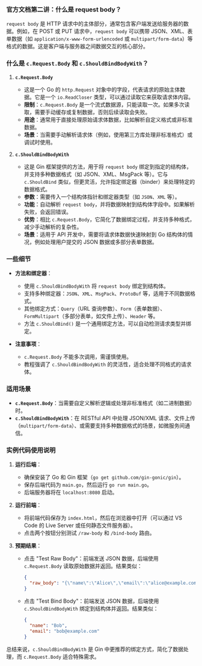 ### 官方文档第二讲：什么是 request body？

`request body` 是 HTTP 请求中的主体部分，通常包含客户端发送给服务器的数据。例如，在 POST 或 PUT 请求中，`request body` 可以携带 JSON、XML、表单数据（如 `application/x-www-form-urlencoded` 或 `multipart/form-data`）等格式的数据。这是客户端与服务器之间数据交互的核心部分。

### 什么是 `c.Request.Body` 和 `c.ShouldBindBodyWith`？

1. **`c.Request.Body`**  
   
   - 这是一个 Go 的 `http.Request` 对象中的字段，代表请求的原始主体数据。它是一个 `io.ReadCloser` 类型，可以通过读取它来获取请求体内容。
   - **限制**：`c.Request.Body` 是一个流式数据源，只能读取一次。如果多次读取，需要手动缓存或复制数据，否则后续读取会失败。
   - **用途**：通常用于直接处理原始请求体数据，比如解析自定义格式或非标准数据。
   - **场景**：当需要手动解析请求体（例如，使用第三方库处理非标准格式）或调试时使用。

2. **`c.ShouldBindBodyWith`**  
   
   - 这是 Gin 框架提供的方法，用于将 `request body` 绑定到指定的结构体，并支持多种数据格式（如 JSON、XML、MsgPack 等）。它与 `c.ShouldBind` 类似，但更灵活，允许指定绑定器（binder）来处理特定的数据格式。
   - **参数**：需要传入一个结构体指针和绑定器类型（如 `JSON`、`XML` 等）。
   - **功能**：自动解析 `request body`，并将数据映射到结构体字段中。如果解析失败，会返回错误。
   - **优势**：相比 `c.Request.Body`，它简化了数据绑定过程，并支持多种格式，减少手动解析的复杂性。
   - **场景**：适用于 API 开发中，需要将请求体数据快速映射到 Go 结构体的情况，例如处理用户提交的 JSON 数据或多部分表单数据。

### 一些细节

- **方法和绑定器**：
  
  - 使用 `c.ShouldBindBodyWith` 将 `request body` 绑定到结构体。
  - 支持多种绑定器：`JSON`、`XML`、`MsgPack`、`ProtoBuf` 等，适用于不同数据格式。
  - 其他绑定方式：`Query`（URL 查询参数）、`Form`（表单数据）、`FormMultipart`（多部分表单，如文件上传）、`Header` 等。
  - 方法 `c.ShouldBind()` 是一个通用绑定方法，可以自动检测请求类型并绑定。

- **注意事项**：
  
  - `c.Request.Body` 不能多次调用，需谨慎使用。
  - 教程强调了 `c.ShouldBindBodyWith` 的灵活性，适合处理不同格式的请求体。

### 适用场景

- **`c.Request.Body`**：当需要自定义解析逻辑或处理非标准格式（如二进制数据）时。
- **`c.ShouldBindBodyWith`**：在 RESTful API 中处理 JSON/XML 请求、文件上传（`multipart/form-data`）、或需要支持多种数据格式的场景，如微服务间通信。

### 实例代码使用说明

1. **运行后端**：
   
   - 确保安装了 Go 和 Gin 框架（`go get github.com/gin-gonic/gin`）。
   - 保存后端代码为 `main.go`，然后运行 `go run main.go`。
   - 后端服务器将在 `localhost:8080` 启动。

2. **运行前端**：
   
   - 将前端代码保存为 `index.html`，然后在浏览器中打开（可以通过 VS Code 的 Live Server 或任何静态文件服务器）。
   - 点击两个按钮分别测试 `/raw-body` 和 `/bind-body` 路由。

3. **预期结果**：
   
   - 点击 "Test Raw Body"：前端发送 JSON 数据，后端使用 `c.Request.Body` 读取原始数据并返回。结果类似：
     
     ```json
     {
       "raw_body": "{\"name\":\"Alice\",\"email\":\"alice@example.com\"}"
     }
     ```
   - 点击 "Test Bind Body"：前端发送 JSON 数据，后端使用 `c.ShouldBindBodyWith` 绑定到结构体并返回。结果类似：
     
     ```json
     {
       "name": "Bob",
       "email": "bob@example.com"
     }
     ```

总结来说，`c.ShouldBindBodyWith` 是 Gin 中更推荐的绑定方式，简化了数据处理，而 `c.Request.Body` 适合特殊需求。
